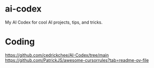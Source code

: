 # ai-codex
My AI Codex for cool AI projects, tips, and tricks.


# Coding
https://github.com/cedrickchee/AI-Codex/tree/main
https://github.com/PatrickJS/awesome-cursorrules?tab=readme-ov-file
